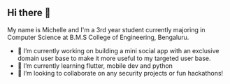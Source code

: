 ## Hi there 👋
My name is Michelle and I'm a 3rd year student currently majoring in Computer Science at B.M.S College of Engineering, Bengaluru.

- 🔭 I’m currently working on building a mini social app with an exclusive domain user base to make it more useful to my targeted user base.
- 🌱 I’m currently learning flutter, mobile dev and python
- 👯 I’m looking to collaborate on any security projects or fun hackathons!
<!--
**michellekarik/michellekarik** is a ✨ _special_ ✨ repository because its `README.md` (this file) appears on your GitHub profile.

Here are some ideas to get you started:

- 🔭 I’m currently working on ...
- 🌱 I’m currently learning ...
- 👯 I’m looking to collaborate on ...
- 🤔 I’m looking for help with ...
- 💬 Ask me about ...
- 📫 How to reach me: ...
- 😄 Pronouns: ...
- ⚡ Fun fact: ...
-->
